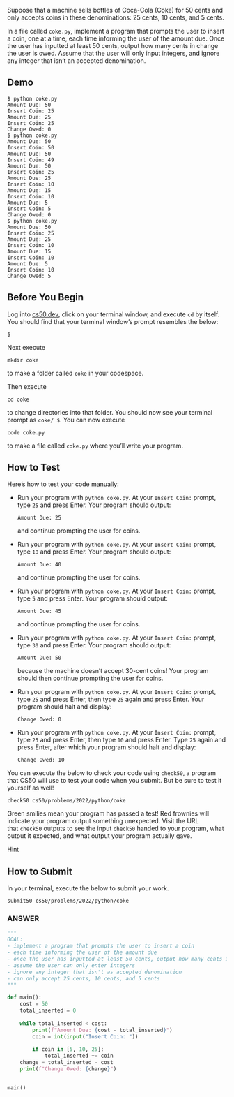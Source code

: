 Suppose that a machine sells bottles of Coca-Cola (Coke) for 50 cents and only accepts coins in these denominations: 25 cents, 10 cents, and 5 cents.

In a file called `coke.py`, implement a program that prompts the user to insert a coin, one at a time, each time informing the user of the amount due. Once the user has inputted at least 50 cents, output how many cents in change the user is owed. Assume that the user will only input integers, and ignore any integer that isn’t an accepted denomination.

## Demo
```
$ python coke.py
Amount Due: 50
Insert Coin: 25
Amount Due: 25
Insert Coin: 25
Change Owed: 0
$ python coke.py
Amount Due: 50
Insert Coin: 50
Amount Due: 50
Insert Coin: 49
Amount Due: 50
Insert Coin: 25
Amount Due: 25
Insert Coin: 10
Amount Due: 15
Insert Coin: 10
Amount Due: 5
Insert Coin: 5
Change Owed: 0
$ python coke.py
Amount Due: 50
Insert Coin: 25
Amount Due: 25
Insert Coin: 10
Amount Due: 15
Insert Coin: 10
Amount Due: 5
Insert Coin: 10
Change Owed: 5
```

## Before You Begin

Log into [cs50.dev](https://cs50.dev/), click on your terminal window, and execute `cd` by itself. You should find that your terminal window’s prompt resembles the below:

```
$
```

Next execute

```
mkdir coke
```

to make a folder called `coke` in your codespace.

Then execute

```
cd coke
```

to change directories into that folder. You should now see your terminal prompt as `coke/ $`. You can now execute

```
code coke.py
```

to make a file called `coke.py` where you’ll write your program.

## How to Test

Here’s how to test your code manually:

- Run your program with `python coke.py`. At your `Insert Coin:` prompt, type `25` and press Enter. Your program should output:
    
    ```
    Amount Due: 25   
    ```
    
    and continue prompting the user for coins.
    
- Run your program with `python coke.py`. At your `Insert Coin:` prompt, type `10` and press Enter. Your program should output:
    
    ```
    Amount Due: 40
    ```
    
    and continue prompting the user for coins.
    
- Run your program with `python coke.py`. At your `Insert Coin:` prompt, type `5` and press Enter. Your program should output:
    
    ```
    Amount Due: 45
    ```
    
    and continue prompting the user for coins.
    
- Run your program with `python coke.py`. At your `Insert Coin:` prompt, type `30` and press Enter. Your program should output:
    
    ```
    Amount Due: 50
    ```
    
    because the machine doesn’t accept 30-cent coins! Your program should then continue prompting the user for coins.
    
- Run your program with `python coke.py`. At your `Insert Coin:` prompt, type `25` and press Enter, then type `25` again and press Enter. Your program should halt and display:
    
    ```
    Change Owed: 0
    ```
    
- Run your program with `python coke.py`. At your `Insert Coin:` prompt, type `25` and press Enter, then type `10` and press Enter. Type `25` again and press Enter, after which your program should halt and display:
    
    ```
    Change Owed: 10
    ```
    

You can execute the below to check your code using `check50`, a program that CS50 will use to test your code when you submit. But be sure to test it yourself as well!

```
check50 cs50/problems/2022/python/coke
```

Green smilies mean your program has passed a test! Red frownies will indicate your program output something unexpected. Visit the URL that `check50` outputs to see the input `check50` handed to your program, what output it expected, and what output your program actually gave.

Hint

## How to Submit

In your terminal, execute the below to submit your work.

```
submit50 cs50/problems/2022/python/coke
```


### ANSWER
```python
"""
GOAL:
- implement a program that prompts the user to insert a coin
- each time informing the user of the amount due
- once the user has inputted at least 50 cents, output how many cents in change the owner is owed
- assume the user can only enter integers
- ignore any integer that isn't as accepted denomination
- can only accept 25 cents, 10 cents, and 5 cents
"""

def main():
	cost = 50
	total_inserted = 0
	
	while total_inserted < cost:
		print(f"Amount Due: {cost - total_inserted}")
		coin = int(input("Insert Coin: "))
		
		if coin in [5, 10, 25]:
			total_inserted += coin
	change = total_inserted - cost
	print(f"Change Owed: {change}")


main()
```